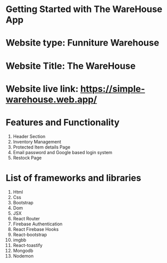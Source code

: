 # Getting Started with The WareHouse App

# Website type: Funniture Warehouse
# Website Title: The WareHouse
# Website live link: https://simple-warehouse.web.app/

# Features and Functionality 

1. Header Section
2. Inventory Management
3. Protected Item details Page
4. Email password and Google based login system
5. Restock Page

# List of frameworks and libraries

1. Html
2. Css
3. Bootstrap
4. Dom
5. JSX
6. React Router
7. Firebase Authentication
8. React Firebase Hooks
9. React-bootstrap
10. imgbb
11. React-toastify
12. Mongodb
13. Nodemon